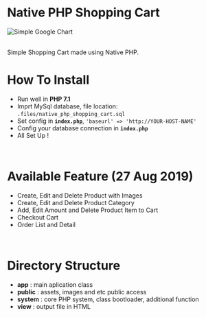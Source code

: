 # Native PHP Shopping Cart

![Simple Google Chart](https://raw.githubusercontent.com/arixwap/native-php-shopping-cart/master/public/images/example.png)

<br>
Simple Shopping Cart made using Native PHP.

# How To Install
- Run well in **PHP 7.1**
- Imprt MySql database, file location: `.files/native_php_shopping_cart.sql`
- Set config in **`index.php`**, `'baseurl' => 'http://YOUR-HOST-NAME'`
- Config your database connection in **`index.php`**
- All Set Up !

<br>

# Available Feature (27 Aug 2019)
- Create, Edit and Delete Product with Images
- Create, Edit and Delete Product Category
- Add, Edit Amount and Delete Product Item to Cart
- Checkout Cart
- Order List and Detail

<br>

# Directory Structure
- **app** : main aplication class
- **public** : assets, images and etc public access
- **system** : core PHP system, class bootloader, additional function
- **view** : output file in HTML
